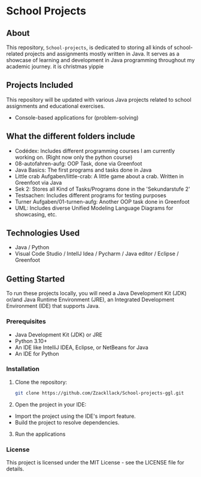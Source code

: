 # School Projects

## About
This repository, `School-projects`, is dedicated to storing all kinds of school-related projects and assignments mostly written in Java. It serves as a showcase of learning and development in Java programming throughout my academic journey.
it is christmas yippie

## Projects Included
This repository will be updated with various Java projects related to school assignments and educational exercises.
- Console-based applications for (problem-solving)

## What the different folders include
- Codédex: Includes different programming courses I am currently working on. (Right now only the python course)
- 08-autofahren-aufg: OOP Task, done via Greenfoot
- Java Basics: The first programs and tasks done in Java
- Little crab Aufgaben/little-crab: A little game about a crab. Written in Greenfoot via Java
- Sek 2: Stores all Kind of Tasks/Programs done in the 'Sekundarstufe 2'
- Testsachen: Includes different programs for testing purposes
- Turner Aufgaben/01-turnen-aufg: Another OOP task done in Greenfoot
- UML: Includes diverse Unified Modeling Language Diagrams for showcasing, etc.

## Technologies Used
- Java / Python
- Visual Code Studio / IntellJ Idea / Pycharm / Java editor / Eclipse / Greenfoot
  
## Getting Started
To run these projects locally, you will need a Java Development Kit (JDK) or/and Java Runtime Environment (JRE), an Integrated Development Environment (IDE) that supports Java.

### Prerequisites
- Java Development Kit (JDK) or JRE
- Python 3.10+
- An IDE like IntelliJ IDEA, Eclipse, or NetBeans for Java
- An IDE for Python

### Installation
1. Clone the repository:
   ```sh
   git clone https://github.com/Zzackllack/School-projects-ggl.git
2. Open the project in your IDE:
- Import the project using the IDE's import feature.
- Build the project to resolve dependencies.
3. Run the applications

### License
This project is licensed under the MIT License - see the LICENSE file for details.

